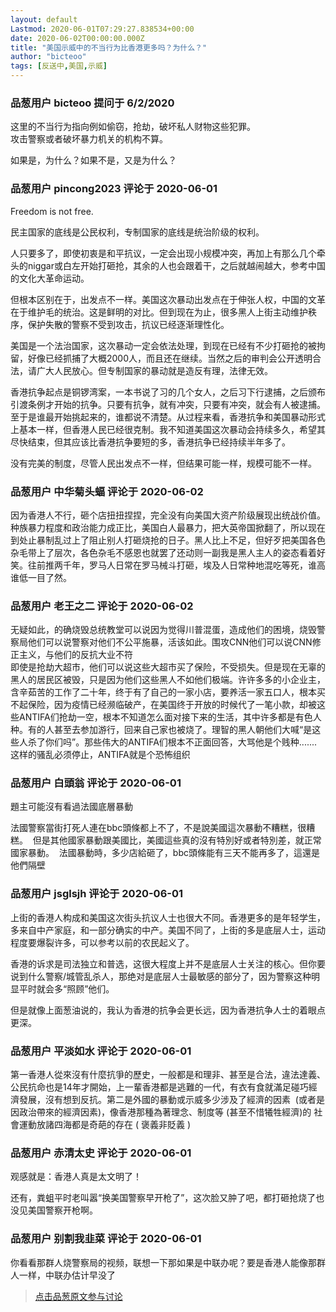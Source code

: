 ```yaml
---
layout: default
Lastmod: 2020-06-01T07:29:27.838534+00:00
date: 2020-06-02T00:00:00.000Z
title: "美国示威中的不当行为比香港更多吗？为什么？"
author: "bicteoo"
tags: [反送中,美国,示威]
---
```



### 品葱用户 **bicteoo** 提问于 6/2/2020
    
这里的不当行为指向例如偷窃，抢劫，破坏私人财物这些犯罪。  
攻击警察或者破坏暴力机关的机构不算。  
  
如果是，为什么？如果不是，又是为什么？
    
                

### 品葱用户 **pincong2023** 评论于 2020-06-01
        
Freedom is not free.  
  
民主国家的底线是公民权利，专制国家的底线是统治阶级的权利。  
  
人只要多了，即使初衷是和平抗议，一定会出现小规模冲突，再加上有那么几个牵头的niggar或白左开始打砸抢，其余的人也会跟着干，之后就越闹越大，参考中国的文化大革命运动。  
  
但根本区别在于，出发点不一样。美国这次暴动出发点在于伸张人权，中国的文革在于维护毛的统治。这是鲜明的对比。但到现在为止，很多黑人上街主动维护秩序，保护失散的警察不受到攻击，抗议已经逐渐理性化。  
  
美国是一个法治国家，这次暴动一定会依法处理，到现在已经有不少打砸抢的被拘留，好像已经抓捕了大概2000人，而且还在继续。当然之后的审判会公开透明合法，请广大人民放心。但专制国家的暴动就是造反有理，法律无效。  
  
香港抗争起点是铜锣湾案，一本书说了习的几个女人，之后习下行逮捕，之后颁布引渡条例才开始的抗争。只要有抗争，就有冲突，只要有冲突，就会有人被逮捕。至于是谁最开始挑起来的，谁都说不清楚。从过程来看，香港抗争和美国暴动形式上基本一样，但香港人民已经很克制。我不知道美国这次暴动会持续多久，希望其尽快结束，但其应该比香港抗争要短的多，香港抗争已经持续半年多了。  
  
没有完美的制度，尽管人民出发点不一样，但结果可能一样，规模可能不一样。
        
                

### 品葱用户 **中华菊头蝠** 评论于 2020-06-02
        
因为香港人不行，砸个店扭扭捏捏，完全没有向美国大资产阶级展现出统战价值。种族暴力程度和政治能力成正比，美国白人最暴力，把大英帝国掀翻了，所以现在到处止暴制乱过上了阻止别人打砸烧抢的日子。黑人比上不足，但好歹把美国各色杂毛带上了层次，各色杂毛不感恩也就罢了还动则一副我是黑人主人的姿态看着好笑。往前推两千年，罗马人日常在罗马械斗打砸，埃及人日常种地混吃等死，谁高谁低一目了然。
        
                

### 品葱用户 **老王之二** 评论于 2020-06-02
        
无疑如此，的确烧毁总统教堂可以说因为觉得川普混蛋，造成他们的困境，烧毁警察局他们可以说警察对他们不公平施暴，活该如此。围攻CNN他们可以说CNN修正主义，与他们的反抗大业不符  
即使是抢劫大超市，他们可以说这些大超市买了保险，不受损失。但是现在无辜的黑人的居民区被毁，只是因为他们这些黑人不如他们极端。许许多多的小企业主，含辛茹苦的工作了二十年，终于有了自己的一家小店，要养活一家五口人，根本买不起保险，因为疫情已经濒临破产，在美国终于开放的时候代了一笔小款，却被这些ANTIFA们抢劫一空，根本不知道怎么面对接下来的生活，其中许多都是有色人种。有的人甚至去参加游行，回来自己家也被烧了。理智的黑人朝他们大喊“是这些人杀了你们吗”。那些伟大的ANTIFA们根本不正面回答，大骂他是个贱种.......  
这样的骚乱必须停止，ANTIFA就是个恐怖组织
        
                

### 品葱用户 **白頭翁** 评论于 2020-06-01
        
題主可能沒有看過法國底層暴動  
  
法國警察當街打死人連在bbc頭條都上不了，不是說美國這次暴動不糟糕，很糟糕。  但是其他國家暴動跟美國比，美國這些真的沒有特別好或者特別差，就正常國家暴動。  法國暴動時，多少店給砸了，bbc頭條能有三天不能再多了，這還是他們隔壁
        
                

### 品葱用户 **jsglsjh** 评论于 2020-06-01
        
上街的香港人构成和美国这次街头抗议人士也很大不同。香港更多的是年轻学生，多来自中产家庭，和一部分确实的中产。美国不同了，上街的多是底层人士，运动程度要爆裂许多，可以参考以前的农民起义了。  
  
香港的诉求是司法独立和普选，这很大程度上并不是底层人士关注的核心。但你要说到什么警察/城管乱杀人，那绝对是底层人士最敏感的部分了，因为警察这种明显平时就会多“照顾”他们。  
  
但是就像上面葱油说的，我认为香港的抗争会更长远，因为香港抗争人士的着眼点更深。
        
                

### 品葱用户 **平淡如水** 评论于 2020-06-01
        
第一香港人從來沒有什麼抗爭的歷史，一般都是和理非、甚至是合法，違法達義、公民抗命也是14年才開始，上一輩香港都是逃難的一代，有衣有食就滿足碰巧經濟發展，沒有想到反抗。第二是外國的暴動或示威多少涉及了經濟的因素  (或者是因政治帶來的經濟因素)，像香港那種為著理念、制度等 (甚至不惜犧牲經濟)的 社會運動放諸四海都是奇葩的存在 ( 褒義非貶義 )
        
                

### 品葱用户 **赤清太史** 评论于 2020-06-01
        
观感就是：香港人真是太文明了！  
  
还有，粪蛆平时老叫嚣“换美国警察早开枪了”，这次脸又肿了吧，都打砸抢烧了也没见美国警察开枪啊。
        
                

### 品葱用户 **别割我韭菜** 评论于 2020-06-01
        
你看看那群人烧警察局的视频，联想一下那如果是中联办呢？要是香港人能像那群人一样，中联办估计早没了
        
                





> [点击品葱原文参与讨论](https://pincong.rocks/question/26534)

